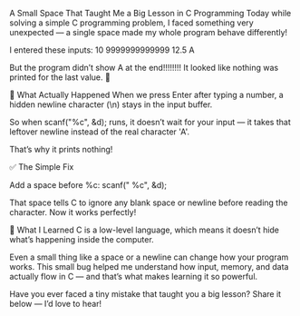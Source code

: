 A Small Space That Taught Me a Big Lesson in C Programming Today while solving a simple C programming problem, I faced something very unexpected — a single space made my whole program behave differently! 

I entered these inputs:
10
9999999999999
12.5
A

But the program didn’t show A at the end!!!!!!!!
 It looked like nothing was printed for the last value. 🤔

🧠 What Actually Happened
When we press Enter after typing a number, a hidden newline character (\n) stays in the input buffer.

So when scanf("%c", &d); runs, it doesn’t wait for your input — it takes that leftover newline instead of the real character 'A'.

That’s why it prints nothing!

✅ The Simple Fix

Add a space before %c:
scanf(" %c", &d);

That space tells C to ignore any blank space or newline before reading the character.
 Now it works perfectly! 

🧩 What I Learned
C is a low-level language, which means it doesn’t hide what’s happening inside the computer.

 Even a small thing like a space or a newline can change how your program works.
This small bug helped me understand how input, memory, and data actually flow in C — and that’s what makes learning it so powerful. 

Have you ever faced a tiny mistake that taught you a big lesson? 
Share it below — I’d love to hear! 

